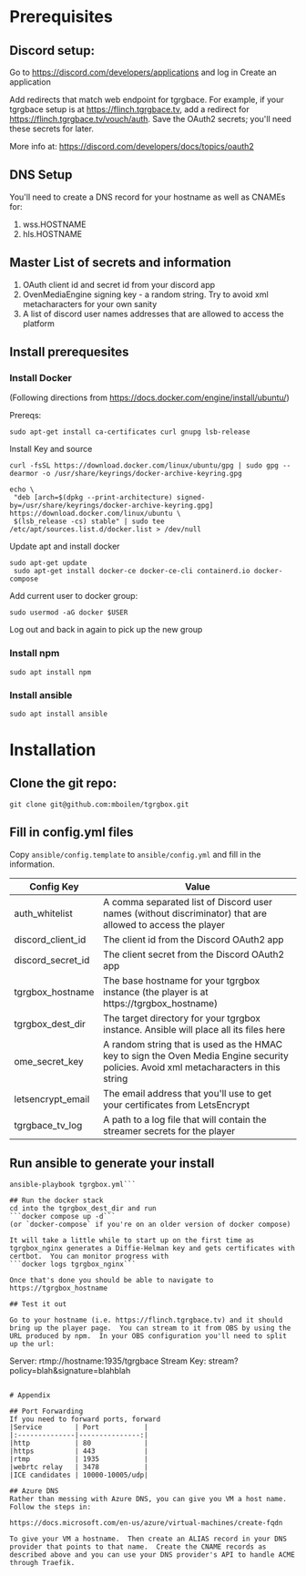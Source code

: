 # Prerequisites
## Discord setup:
Go to https://discord.com/developers/applications and log in
Create an application 

Add redirects that match web endpoint for tgrgbace.  For example, if your tgrgbace
setup is at https://flinch.tgrgbace.tv, add a redirect for https://flinch.tgrgbace.tv/vouch/auth.  Save the OAuth2 secrets; you'll need these secrets for later.

More info at: https://discord.com/developers/docs/topics/oauth2

## DNS Setup
You'll need to create a DNS record for your hostname as well as CNAMEs for:
1. wss.HOSTNAME
2. hls.HOSTNAME

## Master List of secrets and information
1. OAuth client id and secret id from your discord app
2. OvenMediaEngine signing key - a random string.  Try to avoid xml metacharacters for your own sanity
3. A list of discord user names addresses that are allowed to access the platform


## Install prerequesites
### Install Docker
(Following directions from https://docs.docker.com/engine/install/ubuntu/)

Prereqs:

```sudo apt-get install ca-certificates curl gnupg lsb-release```

Install Key and source
 ```
curl -fsSL https://download.docker.com/linux/ubuntu/gpg | sudo gpg --dearmor -o /usr/share/keyrings/docker-archive-keyring.gpg

echo \
  "deb [arch=$(dpkg --print-architecture) signed-by=/usr/share/keyrings/docker-archive-keyring.gpg] https://download.docker.com/linux/ubuntu \
  $(lsb_release -cs) stable" | sudo tee /etc/apt/sources.list.d/docker.list > /dev/null

```
  
Update apt and install docker
```
sudo apt-get update
 sudo apt-get install docker-ce docker-ce-cli containerd.io docker-compose
```
 
 Add current user to docker group:
 
 ```sudo usermod -aG docker $USER```
 
Log out and back in again to pick up the new group

### Install npm
```
sudo apt install npm
```

### Install ansible ###
```
sudo apt install ansible
```

# Installation

## Clone the git repo:
```git clone git@github.com:mboilen/tgrgbox.git```

## Fill in config.yml files
Copy `ansible/config.template` to `ansible/config.yml` and fill in the information.

| Config Key | Value |
|------------|-------|
|auth_whitelist | A comma separated list of Discord user names (without discriminator) that are allowed to access the player|
|discord_client_id | The client id from the Discord OAuth2 app|
|discord_secret_id | The client secret from the Discord OAuth2 app|
|tgrgbox_hostname| The base hostname for your tgrgbox instance (the player is at https://tgrgbox_hostname)|
|tgrgbox_dest_dir | The target directory for your tgrgbox instance.  Ansible will place all its files here |
|ome_secret_key| A random string that is used as the HMAC key to sign the Oven Media Engine security policies.  Avoid xml metacharacters in this string|
|letsencrypt_email| The email address that you'll use to get your certificates from LetsEncrypt|
|tgrgbace_tv_log| A path to a log file that will contain the streamer secrets for the player|

## Run ansible to generate your install
```cd ansible
ansible-playbook tgrgbox.yml```

## Run the docker stack
cd into the tgrgbox_dest_dir and run
```docker compose up -d``` 
(or `docker-compose` if you're on an older version of docker compose)

It will take a little while to start up on the first time as tgrgbox_nginx generates a Diffie-Helman key and gets certificates with certbot.  You can monitor progress with
```docker logs tgrgbox_nginx```

Once that's done you should be able to navigate to https://tgrgbox_hostname

## Test it out

Go to your hostname (i.e. https://flinch.tgrgbace.tv) and it should bring up the player page.  You can stream to it from OBS by using the URL produced by npm.  In your OBS configuration you'll need to split up the url:

```
Server: rtmp://hostname:1935/tgrgbace
Stream Key: stream?policy=blah&signature=blahblah
```

# Appendix

## Port Forwarding
If you need to forward ports, forward
|Service        | Port           |
|:--------------|---------------:|
|http           | 80             |
|https          | 443            |
|rtmp           | 1935           |
|webrtc relay   | 3478           |
|ICE candidates | 10000-10005/udp|

## Azure DNS
Rather than messing with Azure DNS, you can give you VM a host name.  Follow the steps in:

https://docs.microsoft.com/en-us/azure/virtual-machines/create-fqdn

To give your VM a hostname.  Then create an ALIAS record in your DNS provider that points to that name.  Create the CNAME records as described above and you can use your DNS provider's API to handle ACME through Traefik.

